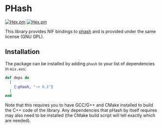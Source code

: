 # PHash
[![Hex.pm](https://img.shields.io/hexpm/v/phash)](https://hex.pm/packages/phash)
[![Hex.pm](https://img.shields.io/hexpm/dt/phash)](https://hex.pm/packages/phash)

This library provides NIF bindings to [phash](https://phash.org) and is provided under the same license (GNU GPL).

## Installation

The package can be installed by adding `phash` to your list of dependencies in `mix.exs`:

```elixir
def deps do
  [
    {:phash, "~> 0.1"}
  ]
end
```

Note that this requires you to have GCC/G++ and CMake installed to build the C++ code of the library. Any dependencies
that pHash by itself requires may also need to be installed (the CMake build script will tell exactly which are needed).
